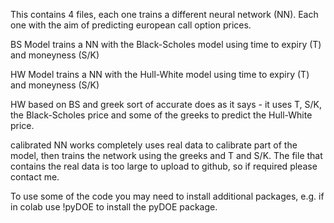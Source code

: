 This contains 4 files, each one trains a different neural network (NN). Each one with the aim of predicting european call option prices.

BS Model trains a NN with the Black-Scholes model using time to expiry (T) and moneyness (S/K)

HW Model trains a NN with the Hull-White model using time to expiry (T) and moneyness (S/K)

HW based on BS and greek sort of accurate does as it says - it uses T, S/K, the Black-Scholes price and some of the greeks to predict the Hull-White price.

calibrated NN works completely uses real data to calibrate part of the model, then trains the network using the greeks and T and S/K. The file that contains the real data is too large to upload to github, so if required please contact me.

To use some of the code you may need to install additional packages, e.g. if in colab use !pyDOE to install the pyDOE package.
